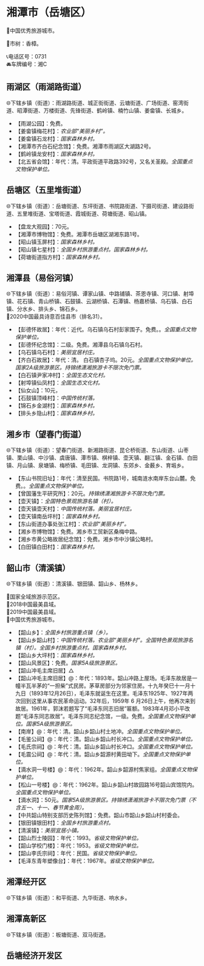 # 湘潭市（岳塘区）  
🏅中国优秀旅游城市。  
  
🌳市树：香樟。  
  
📞电话区号：0731  
🚘车牌编号：湘C  

## 雨湖区（雨湖路街道）  
🌐下辖乡镇（街道）：雨湖路街道、城正街街道、云塘街道、广场街道、窑湾街道、昭潭街道、万楼街道、先锋街道、鹤岭镇、楠竹山镇、姜畲镇、长城乡。  
  
* 【雨湖公园】：免费。  
* 【姜畲镇梅花村】：*农业部“美丽乡村”。*  
* 【姜畲镇石龙村】：*国家森林乡村。*  
* 【湘潭市齐白石纪念馆】：免费。湘潭市雨湖区大湖路2号。  
* 【鹤岭镇龙安村】：*国家森林乡村。*  
* 【北五省会馆】：年代：清。平政街道平政路392号，又名关圣殿。*全国重点文物保护单位。*  

## 岳塘区（五里堆街道）  
🌐下辖乡镇（街道）：岳塘街道、东坪街道、书院路街道、下摄司街道、建设路街道、五里堆街道、宝塔街道、霞城街道、荷塘街道、昭山镇。  
  
* 【盘龙大观园】：70元。  
* 【湘潭市博物馆】：免费。湘潭市岳塘区湖湘东路1号。  
* 【昭山镇玉屏村】：*国家森林乡村。*  
* 【昭山镇七星村】：*全国乡村旅游重点村。国家森林乡村。*  
* 【荷塘街道指方村】：*国家森林乡村。*  

## 湘潭县（易俗河镇）  
🌐下辖乡镇（街道）：易俗河镇、谭家山镇、中路铺镇、茶恩寺镇、河口镇、射埠镇、花石镇、青山桥镇、石鼓镇、云湖桥镇、石潭镇、杨嘉桥镇、乌石镇、白石镇、分水乡、排头乡、锦石乡。  
🏅2020中国最具诗意百佳县市（排名31）。  
  
* 【彭德怀故居】：年代：近代。乌石镇乌石村彭家围子。免费。。*全国重点文物保护单位。*  
* 【彭德怀纪念馆】：二级。免费。湘潭县乌石镇乌石村。  
* 【乌石镇乌石村】：*美丽宜居村庄。*  
* 【齐白石故居】：年代：清。  白石镇杏子坞。20元。*全国重点文物保护单位。国家2A级旅游景区。持锦绣潇湘旅游卡不限次免门票。*  
* 【白石镇尹家冲村】：*全国生态文化村。*  
* 【射埠镇仙凤村】：*全国生态文化村。*  
* 【仙女山】：10元，  
* 【石鼓镇顶峰村】：*中国传统村落。*  
* 【锦石乡金湖村】：*国家森林乡村。*  
* 【排头乡隐山村】：*国家森林乡村。*  

## 湘乡市（望春门街道）  
🌐下辖乡镇（街道）：望春门街道、新湘路街道、昆仑桥街道、东山街道、山枣镇、栗山镇、中沙镇、虞唐镇、潭市镇、棋梓镇、壶天镇、翻江镇、金石镇、白田镇、月山镇、泉塘镇、梅桥镇、毛田镇、龙洞镇、东郊乡、金薮乡、育塅乡。  
  
* 【东山书院旧址】：年代：清至民国。书院路1号，城南涟水南岸东台山麓。免费。。*全国重点文物保护单位。*  
* 【曾国藩生平研究所】：20元。*持锦绣潇湘旅游卡不限次免门票。*  
* 【壶天镇】：*全国特色景观旅游名镇（村）。*  
* 【壶天镇壶天村】：*中国传统村落。美丽宜居村庄。*  
* 【壶天镇南岳坪村】：*国家森林乡村。*  
* 【东山街道办事处张江村】：*农业部“美丽乡村”。*  
* 【湘乡市博物馆】：免费。湘乡市工贸新区桑梅中路。  
* 【湘乡市黄公略故居纪念馆】：免费。湘乡市中沙镇公略村。  
* 【白田镇白田村】：*国家森林乡村。*  

## 韶山市（清溪镇）  
🌐下辖乡镇（街道）：清溪镇、银田镇、韶山乡、杨林乡。  
  
🚩国家全域旅游示范区。  
🏅2018中国最美县域。  
🏅2019中国最美县域。  
🏅中国优秀旅游城市。  
  
* 【韶山乡】：*全国乡村旅游重点镇（乡）。*  
* 【韶山乡韶山村】：*中国传统村落。农业部“美丽乡村”。全国特色景观旅游名镇（村）。全国乡村旅游重点村。国家森林乡村。*  
* 【韶山乡大坪村】：*国家森林乡村。*  
* 【韶山风景区】：免费。*国家5A级旅游景区。*  
* 【韶山冲毛主席旧居】△
* 【韶山冲毛主席旧居】@：年代：1893年。韶山冲路上屋场。毛泽东故居是一幢半瓦半茅的“一担柴”式民房。茅草房部分为邻家住房。十九年癸巳十一月十九日（1893年12月26日），毛泽东就诞生在这里。毛泽东1925年、1927年两次回到这里从事农民革命运动。32年后，1959年 6 月26日上午，他再次来到故居。1961年，郭沫若题写了“毛泽东同志旧居”匾额。1983年4月邓小平改题“毛泽东同志故居”。毛泽东同志纪念馆，一级。免费。*全国重点文物保护单位。国家5A级旅游景区。*  
* 【南岸】@：年代：清。韶山乡韶山村土地冲。*全国重点文物保护单位。*  
* 【毛鉴公祠】@：年代：清。韶山乡韶山村长冲口。*全国重点文物保护单位。*  
* 【毛氏宗祠】@：年代：清。韶山乡韶山村长冲口。*全国重点文物保护单位。*  
* 【毛震公祠】@：年代：清。韶山乡韶源村黄田坳下。*全国重点文物保护单位。*  
* 【滴水洞一号楼】@：年代：1962年。韶山乡韶源村焦家组。*全国重点文物保护单位。*  
* 【松山一号楼】@：年代：1962年。韶山乡韶山村故园路16号韶山宾馆院内。*全国重点文物保护单位。*  
* 【滴水洞】：50元。*国家5A级旅游景区。持锦绣潇湘旅游卡不限次免门票（不含五一、十一、春节黄金周）。*  
* 【中共韶山特别支部历史陈列馆】：免费。韶山市韶山乡韶山村村委会。  
* 【银田镇银田村】：*全国乡村旅游重点村。*  
* 【清溪镇】：*美丽宜居小镇。*  
* 【韶山烈士陵园】：年代：1993。*省级文物保护单位。*  
* 【韶山学校门楼】：年代：1953。*省级文物保护单位。*  
* 【韶山李氏宗祠】：年代：民国。*省级文物保护单位。*  
* 【毛泽东青年塑像台】：年代：1967年。*省级文物保护单位。*  
  
## 湘潭经开区  
🌐下辖乡镇（街道）：和平街道、九华街道、响水乡。  
  
## 湘潭高新区  
🌐下辖乡镇（街道）：板塘街道、双马街道。  

## 岳塘经济开发区 